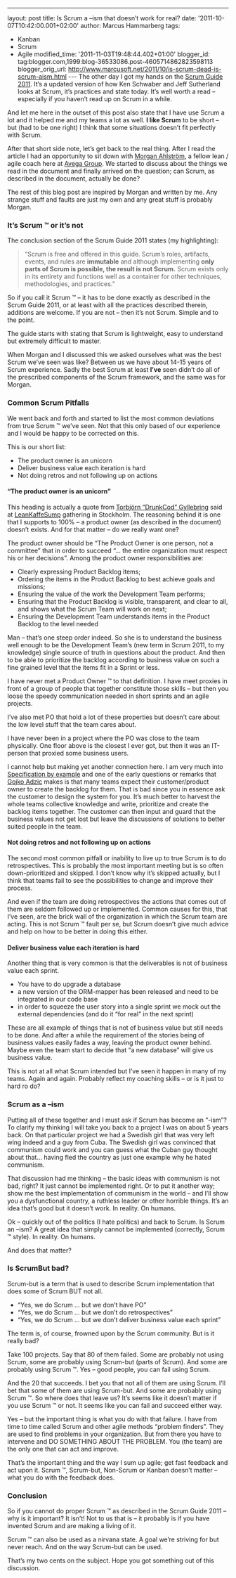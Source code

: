 ---
layout: post
title: Is Scrum a –ism that doesn’t work for real?
date: '2011-10-07T10:42:00.001+02:00'
author: Marcus Hammarberg
tags:
  - Kanban
   - Scrum
  - Agile
modified_time: '2011-11-03T19:48:44.402+01:00'
blogger_id: tag:blogger.com,1999:blog-36533086.post-4605714862823598113
blogger_orig_url: http://www.marcusoft.net/2011/10/is-scrum-dead-is-scrum-aism.html ---
The other day I got my hands on the
<a href="http://www.scrum.org/scrumguides" target="_blank">Scrum Guide
2011</a>. It’s a updated version of how Ken Schwaber and Jeff Sutherland
looks at Scrum, it’s practices and state today. It’s well worth a read –
especially if you haven’t read up on Scrum in a while.

And let me here in the outset of this post also state that I have use
Scrum a lot and it helped me and my teams a lot as well. **I like
Scrum** to be short – but (had to be one right) I think that some
situations doesn’t fit perfectly with Scrum.

After that short side note, let’s get back to the real thing. After I
read the article I had an opportunity to sit down with
<a href="http://twitter.com/#!/morgsterious" target="_blank">Morgan
Ahlström</a>, a fellow lean / agile coach here at
<a href="http://www.avegagroup.se/" target="_blank">Avega Group</a>. We
started to discuss about the things we read in the document and finally
arrived on the question; can Scrum, as described in the document,
actually be done?

The rest of this blog post are inspired by Morgan and written by me. Any
strange stuff and faults are just my own and any great stuff is probably
Morgan.


### It’s Scrum ™ or it’s not

The conclusion section of the Scrum Guide 2011 states (my
highlighting):

> “Scrum is free and offered in this guide. Scrum’s roles, artifacts,
> events, and rules are **immutable** and although implementing **only
> parts of Scrum is possible, the result is not Scrum.** Scrum exists
> only in its entirety and functions well as a container for other
> techniques, methodologies, and practices.”

So if you call it Scrum ™ – it has to be done exactly as described in
the Scrum Guide 2011, or at least with all the practices described
therein, additions are welcome. If you are not – then it’s not Scrum.
Simple and to the point.

The guide starts with stating that Scrum is lightweight, easy to
understand but extremely difficult to master.

When Morgan and I discussed this we asked ourselves what was the best
Scrum we’ve seen was like? Between us we have about 14-15 years of Scrum
experience. Sadly the best Scrum at least **I’ve** seen didn’t do all of
the prescribed components of the Scrum framework, and the same was for
Morgan.

### Common Scrum Pitfalls

We went back and forth and started to list the most common deviations
from true Scrum ™ we’ve seen. Not that this only based of our experience
and I would be happy to be corrected on this.

This is our short list:

-   The product owner is an unicorn
-   Deliver business value each iteration is hard
-   Not doing retros and not following up on actions

#### “The product owner is an unicorn”

This heading is actually a quote from [Torbjörn “DrunkCod”
Gyllebring](http://twitter.com/#!/drunkcod) said at
<a href="http://twitter.com/#!/leankaffesump"
target="_blank">LeanKaffeSump</a> gathering in Stockholm. The reasoning
behind it is one that I supports to 100% – a product owner (as described
in the document) doesn’t exists. And for that matter – do we really want
one?

The product owner should be “The Product Owner is one person, not a
committee” that in order to succeed “… the entire organization must
respect his or her decisions”. Among the product owner responsibilities
are:

-   Clearly expressing Product Backlog items;
-   Ordering the items in the Product Backlog to best achieve goals and
    missions;
-   Ensuring the value of the work the Development Team performs;
-   Ensuring that the Product Backlog is visible, transparent, and clear
    to all, and shows what the Scrum Team will work on next;
-   Ensuring the Development Team understands items in the Product
    Backlog to the level needed

Man – that’s one steep order indeed. So she is to understand the
business well enough to be the Development Team’s (new term in Scrum
2011, to my knowledge) single source of truth in questions about the
product. And then to be able to prioritize the backlog according to
business value on such a fine grained level that the items fit in a
Sprint or less.

I have never met a Product Owner ™ to that definition. I have meet
proxies in front of a group of people that together constitute those
skills – but then you loose the speedy communication needed in short
sprints and an agile projects.

I’ve also met PO that hold a lot of these properties but doesn’t care
about the low level stuff that the team cares about.

I have never been in a project where the PO was close to the team
physically. One floor above is the closest I ever got, but then it was
an IT-person that proxied some business users.

I cannot help but making yet another connection here. I am very much
into <a href="http://www.specificationbyexample.com/"
target="_blank">Specification by example</a> and one of the early
questions or remarks that
<a href="http://gojko.net/" target="_blank">Gojko Adzic</a> makes is
that many teams expect their customer/product owner to create the
backlog for them. That is bad since you in essence ask the customer to
design the system for you. It’s much better to harvest the whole teams
collective knowledge and write, prioritize and create the backlog items
together. The customer can then input and guard that the business values
not get lost but leave the discussions of solutions to better suited
people in the team.

#### Not doing retros and not following up on actions

The second most common pitfall or inability to live up to true Scrum is
to do retrospectives. This is probably the most important meeting but is
so often down-prioritized and skipped. I don’t know why it’s skipped
actually, but I think that teams fail to see the possibilities to change
and improve their process.

And even if the team are doing retrospectives the actions that comes out
of them are seldom followed up or implemented. Common causes for this,
that I’ve seen, are the brick wall of the organization in which the
Scrum team are acting.
This is not Scrum ™ fault per se, but Scrum doesn’t give much advice and
help on how to be better in doing this either.

#### Deliver business value each iteration is hard

Another thing that is very common is that the deliverables is not of
business value each sprint.

-   You have to do upgrade a database
-   a new version of the ORM-mapper has been released and need to be
    integrated in our code base
-   in order to squeeze the user story into a single sprint we mock out
    the external dependencies (and do it “for real” in the next sprint)

These are all example of things that is not of business value but still
needs to be done. And after a while the requirement of the stories being
of business values easily fades a way, leaving the product owner behind.
Maybe even the team start to decide that “a new database” will give us
business value.

This is not at all what Scrum intended but I’ve seen it happen in many
of my teams. Again and again. Probably reflect my coaching skills – or
is it just to hard ro do?

### Scrum as a –ism

Putting all of these together and I must ask if Scrum has become an
“-ism”?
To clarify my thinking I will take you back to a project I was on about
5 years back. On that particular project we had a Swedish girl that was
very left wing indeed and a guy from Cuba. The Swedish girl was
convinced that communism could work and you can guess what the Cuban guy
thought about that… having fled the country as just one example why he
hated communism.

That discussion had me thinking – the basic ideas with communism is not
bad, right? It just cannot be implemented right. Or to put it another
way; show me the best implementation of communism in the world – and
I’ll show you a dysfunctional country, a ruthless leader or other
horrible things. It’s an idea that’s good but it doesn’t work. In
reality. On humans.

Ok – quickly out of the politics (I hate politics) and back to Scrum. Is
Scrum an –ism? A great idea that simply cannot be implemented
(correctly, Scrum ™ style). In reality. On humans.

And does that matter?

### Is ScrumBut bad?

Scrum-but is a term that is used to describe Scrum implementation that
does some of Scrum BUT not all.

-   “Yes, we do Scrum … but we don’t have PO”
-   “Yes, we do Scrum … but we don’t do retrospectives”
-   “Yes, we do Scrum … but we don’t deliver business value each sprint”

The term is, of course, frowned upon by the Scrum community. But is it
really bad?

Take 100 projects. Say that 80 of them failed. Some are probably not
using Scrum, some are probably using Scrum-but (parts of Scrum). And
some are probably using Scrum ™. Yes – good people, you can fail using
Scrum.

And the 20 that succeeds. I bet you that not all of them are using
Scrum. I’ll bet that some of them are using Scrum-but. And some are
probably using Scrum ™. So where does that leave us? It’s seems like it
doesn’t matter if you use Scrum ™ or not. It seems like you can fail and
succeed either way.

Yes – but the important thing is what you do with that failure. I have
from time to time called Scrum and other agile methods “problem
finders”. They are used to find problems in your organization. But from
there you have to intervene and DO SOMETHING ABOUT THE PROBLEM. You (the
team) are the only one that can act and improve.  

That’s the important thing and the way I sum up agile; get fast feedback
and act upon it. Scrum ™, Scrum-but, Non-Scrum or Kanban doesn’t matter
– what you do with the feedback does.

### Conclusion

So if you cannot do proper Scrum ™ as described in the Scrum Guide 2011
– why is it important? It isn’t! Not to us that is – it probably is if
you have invented Scrum and are making a living of it.

Scrum ™ can also be used as a nirvana state. A goal we’re striving for
but never reach. And on the way Scrum-but can be used.

That’s my two cents on the subject. Hope you got something out of this
discussion.
